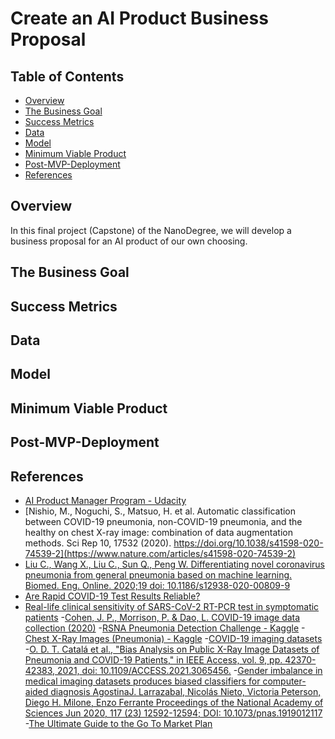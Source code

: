#  Create an AI Product Business Proposal

## Table of Contents 

- [Overview](#overview)
- [The Business Goal](#goal)
- [Success Metrics](#metrics)
- [Data](#data)
- [Model](#model)
- [Minimum Viable Product](#mvp)
- [Post-MVP-Deployment](#deploy)
- [References](#references)

## Overview  <a name="overview"/>

In this final project (Capstone) of the NanoDegree, we will develop a business proposal for an AI product of our own choosing.

## The Business Goal    <a name="goal"/>

## Success Metrics  <a name="metrics"/>

## Data    <a name="data"/>

## Model   <a name="model"/>

## Minimum Viable Product <a name="mvp"/>

## Post-MVP-Deployment <a name="deploy"/>

## References <a name="references"/>

- [AI Product Manager Program - Udacity](https://www.udacity.com/course/ai-product-manager-nanodegree--nd088)
- [Nishio, M., Noguchi, S., Matsuo, H. et al. Automatic classification between COVID-19 pneumonia, non-COVID-19 pneumonia, and the healthy on chest X-ray image: combination of data augmentation methods. Sci Rep 10, 17532 (2020). https://doi.org/10.1038/s41598-020-74539-2](https://www.nature.com/articles/s41598-020-74539-2)
- [Liu C., Wang X., Liu C., Sun Q., Peng W. Differentiating novel coronavirus pneumonia from general pneumonia based on machine learning. Biomed. Eng. Online. 2020;19 doi: 10.1186/s12938-020-00809-9](https://www.ncbi.nlm.nih.gov/pmc/articles/PMC7436068/)
- [Are Rapid COVID-19 Test Results Reliable?](https://www.healthline.com/health/how-accurate-are-rapid-covid-tests)
- [Real-life clinical sensitivity of SARS-CoV-2 RT-PCR test in symptomatic patients](https://journals.plos.org/plosone/article?id=10.1371/journal.pone.0251661)
-[Cohen, J. P., Morrison, P. & Dao, L. COVID-19 image data collection (2020)](https://github.com/ieee8023/covid-chestxray-dataset)
-[RSNA Pneumonia Detection Challenge - Kaggle](https://www.kaggle.com/c/rsna-pneumonia-detection-challenge)
-[Chest X-Ray Images (Pneumonia) - Kaggle](https://www.kaggle.com/paultimothymooney/chest-xray-pneumonia)
-[COVID-19 imaging datasets](https://www.eibir.org/covid-19-imaging-datasets/)
-[O. D. T. Catalá et al., "Bias Analysis on Public X-Ray Image Datasets of Pneumonia and COVID-19 Patients," in IEEE Access, vol. 9, pp. 42370-42383, 2021, doi: 10.1109/ACCESS.2021.3065456.](https://ieeexplore.ieee.org/document/9374968)
-[Gender imbalance in medical imaging datasets produces biased classifiers for computer-aided diagnosis
AgostinaJ. Larrazabal, Nicolás Nieto, Victoria Peterson, Diego H. Milone, Enzo Ferrante
Proceedings of the National Academy of Sciences Jun 2020, 117 (23) 12592-12594; DOI: 10.1073/pnas.1919012117
](https://www.pnas.org/content/117/23/12592)
-[The Ultimate Guide to the Go To Market Plan](https://medium.com/neemz-growth/go-to-market-g-2-m-plan-9dd9bd08b9ec)